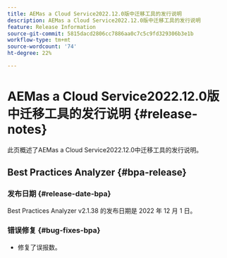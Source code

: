 ```yaml
---
title: AEMas a Cloud Service2022.12.0版中迁移工具的发行说明
description: AEMas a Cloud Service2022.12.0版中迁移工具的发行说明
feature: Release Information
source-git-commit: 5815dacd2806cc7886aa0c7c5c9fd329306b3e1b
workflow-type: tm+mt
source-wordcount: '74'
ht-degree: 22%

---
```


# AEMas a Cloud Service2022.12.0版中迁移工具的发行说明 {#release-notes}

此页概述了AEMas a Cloud Service2022.12.0中迁移工具的发行说明。

## Best Practices Analyzer {#bpa-release}

### 发布日期 {#release-date-bpa}

Best Practices Analyzer v2.1.38 的发布日期是 2022 年 12 月 1 日。

### 错误修复 {#bug-fixes-bpa}

* 修复了误报数。
